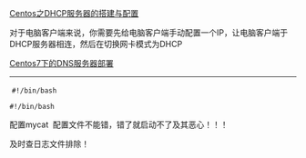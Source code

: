 
[Centos之DHCP服务器的搭建与配置](https://blog.csdn.net/qq_43625917/article/details/104645441)

对于电脑客户端来说，你需要先给电脑客户端手动配置一个IP，让电脑客户端于DHCP服务器相连，然后在切换网卡模式为DHCP


[Centos7下的DNS服务器部署](https://blog.csdn.net/huz1Vn/article/details/129428700)

---
​
`#!/bin/bash`


```
#!/bin/bash

```

配置mycat
​
配置文件不能错，错了就启动不了及其恶心！！！

及时查日志文件排除！

